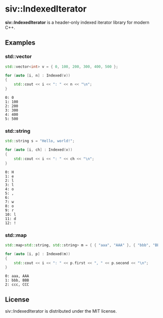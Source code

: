 # siv::IndexedIterator
**siv::IndexedIterator** is a header-only indexed iterator library for modern C++.

## Examples

### std::vector

```cpp
std::vector<int> v = { 0, 100, 200, 300, 400, 500 };

for (auto [i, n] : Indexed(v))
{
	std::cout << i << ": " << n << "\n"; 
}  
```
```
0: 0
1: 100
2: 200
3: 300
4: 400
5: 500
```

### std::string

```cpp
std::string s = "Hello, world!";

for (auto [i, ch] : Indexed(v))
{
	std::cout << i << ": " << ch << "\n"; 
}
```
```
0: H
1: e
2: l
3: l
4: o
5: ,
6:  
7: w
8: o
9: r
10: l
11: d
12: !
```

### std::map

```cpp
std::map<std::string, std::string> m = { { "aaa", "AAA" }, { "bbb", "BBB" }, { "ccc", "CCC" } };

for (auto [i, p] : Indexed(m))
{
	std::cout << i << ": " << p.first << ", " << p.second << "\n"; 
} 
```
```
0: aaa, AAA
1: bbb, BBB
2: ccc, CCC
```

## License
siv::IndexedIterator is distributed under the MIT license.

